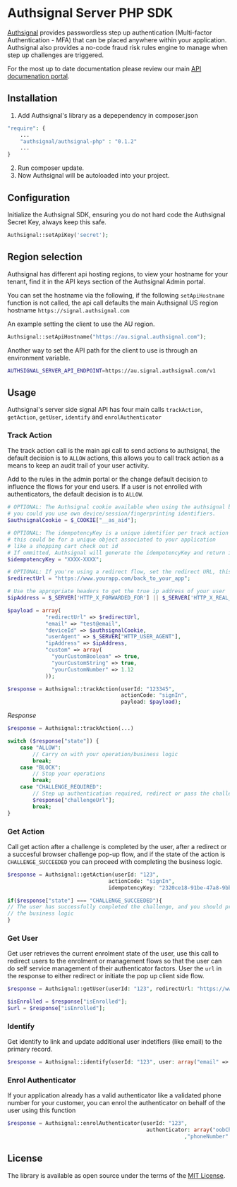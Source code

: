 # Authsignal Server PHP SDK

[Authsignal](https://www.authsignal.com/?utm_source=github&utm_medium=php_sdk) provides passwordless step up authentication (Multi-factor Authentication - MFA) that can be placed anywhere within your application. Authsignal also provides a no-code fraud risk rules engine to manage when step up challenges are triggered.

For the most up to date documentation please review our main [API documenation portal](https://docs.authsignal.com).

## Installation

1. Add Authsignal's library as a depependency in composer.json

```php
"require": {
    ...
    "authsignal/authsignal-php" : "0.1.2"
    ...
}
```

2. Run composer update.
3. Now Authsignal will be autoloaded into your project.

## Configuration
Initialize the Authsignal SDK, ensuring you do not hard code the Authsignal Secret Key, always keep this safe.

```php
Authsignal::setApiKey('secret');
```

## Region selection
Authsignal has different api hosting regions, to view your hostname for your tenant, find it in the API keys section of the Authsignal Admin portal.

You can set the hostname via the following, if the following `setApiHostname` function is not called, the api call defaults the main Authsignal US region hostname `https://signal.authsignal.com`

An example setting the client to use the AU region.

```php
Authsignal::setApiHostname("https://au.signal.authsignal.com");
```

Another way to set the API path for the client to use is through an environment variable.

```bash
AUTHSIGNAL_SERVER_API_ENDPOINT=https://au.signal.authsignal.com/v1
```

## Usage

Authsignal's server side signal API has four main calls `trackAction`, `getAction`, `getUser`, `identify` and `enrolAuthenticator`

### Track Action
The track action call is the main api call to send actions to authsignal, the default decision is to `ALLOW` actions, this allows you to call track action as a means to keep an audit trail of your user activity.

Add to the rules in the admin portal or the change default decision to influence the flows for your end users. If a user is not enrolled with authenticators, the default decision is to `ALLOW`.

```php
# OPTIONAL: The Authsignal cookie available when using the authsignal browser Javascript SDK
# you could you use own device/session/fingerprinting identifiers.
$authsignalCookie = $_COOKIE["__as_aid"];

# OPTIONAL: The idempotencyKey is a unique identifier per track action
# this could be for a unique object associated to your application
# like a shopping cart check out id
# If ommitted, Authsignal will generate the idempotencyKey and return in the response
$idempotencyKey = "XXXX-XXXX";

# OPTIONAL: If you're using a redirect flow, set the redirect URL, this is the url authsignal will redirect to after a Challenge is completed.
$redirectUrl = "https://www.yourapp.com/back_to_your_app";

# Use the appropriate headers to get the true ip address of your user
$ipAddress = $_SERVER['HTTP_X_FORWARDED_FOR'] || $_SERVER['HTTP_X_REAL_IP'] ||  $_SERVER['REMOTE_ADDR'];

$payload = array(
            "redirectUrl" => $redirectUrl,
            "email" => "test@email",
            "deviceId" => $authsignalCookie,
            "userAgent" => $_SERVER["HTTP_USER_AGENT"],
            "ipAddress" => $ipAddress,
            "custom" => array(
              "yourCustomBoolean" => true,
              "yourCustomString" => true,
              "yourCustomNumber" => 1.12
            ));

$response = Authsignal::trackAction(userId: "123345",
                                    actionCode: "signIn",
                                    payload: $payload);
```

*Response*
```php
$response = Authsignal::trackAction(...)

switch ($response["state"]) {
    case "ALLOW":
        // Carry on with your operation/business logic
        break;
    case "BLOCK":
        // Stop your operations
        break;
    case "CHALLENGE_REQUIRED":
        // Step up authentication required, redirect or pass the challengeUrl to the front end
        $response["challengeUrl"];
        break;
}
```

### Get Action
Call get action after a challenge is completed by the user, after a redirect or a succesful browser challenge pop-up flow, and if the state of the action is `CHALLENGE_SUCCEEDED` you can proceed with completing the business logic.

```php
$response = Authsignal::getAction(userId: "123",
                                actionCode: "signIn",
                                idempotencyKey: "2320ce18-91be-47a8-9bbf-eec642807c34");

if($response["state"] === "CHALLENGE_SUCCEEDED"){
// The user has successfully completed the challenge, and you should proceed with
// the business logic
}
```

### Get User
Get user retrieves the current enrolment state of the user, use this call to redirect users to the enrolment or management flows so that the user can do self service management of their authenticator factors. User the `url` in the response to either redirect or initiate the pop up client side flow.

```php
$response = Authsignal::getUser(userId: "123", redirectUrl: "https://www.example.com/");

$isEnrolled = $response["isEnrolled"];
$url = $response["isEnrolled"];
```

### Identify
Get identify to link and update additional user indetifiers (like email) to the primary record.

```php
$response = Authsignal::identify(userId: "123", user: array("email" => "email@email.com"));
```

### Enrol Authenticator
If your application already has a valid authenticator like a validated phone number for your customer, you can enrol the authenticator on behalf of the user using this function

```php
$response = Authsignal::enrolAuthenticator(userId: "123",
                                            authenticator: array("oobChannel" => "SMS"
                                                        ,"phoneNumber" => "+64270000000"));
```

## License

The library is available as open source under the terms of the [MIT License](https://opensource.org/licenses/MIT).
